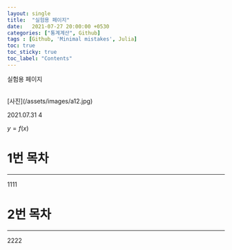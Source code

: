 ```yaml
---
layout: single
title:  "실험용 페이지"
date:   2021-07-27 20:00:00 +0530
categories: ["통계계산", Github]
tags : [Github, 'Minimal mistakes', Julia]
toc: true
toc_sticky: true
toc_label: "Contents"
---
```


실험용 페이지

<br>
[사진](/assets/images/a12.jpg)

2021.07.31
4 <br>

$y=f(x)$

# 1번 목차
----
1111

# 2번 목차
---
2222